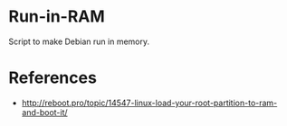 Run-in-RAM
==========
Script to make Debian run in memory.

References
==========
* http://reboot.pro/topic/14547-linux-load-your-root-partition-to-ram-and-boot-it/
